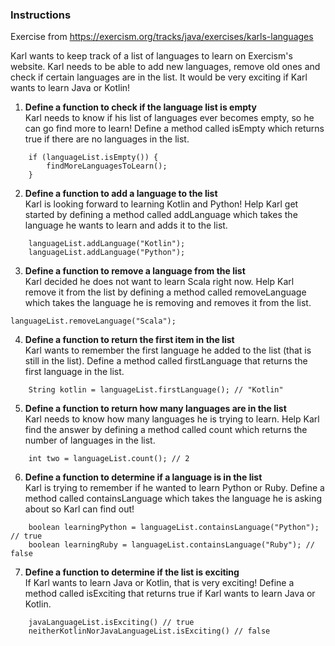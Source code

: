 ### Instructions
Exercise from https://exercism.org/tracks/java/exercises/karls-languages

Karl wants to keep track of a list of languages to learn on Exercism's website. Karl needs to be able to add new languages, remove old ones and check if certain languages are in the list. It would be very exciting if Karl wants to learn Java or Kotlin!

1. **Define a function to check if the language list is empty** </br>
   Karl needs to know if his list of languages ever becomes empty, so he can go find more to learn! Define a method called isEmpty which returns true if there are no languages in the list.
```
    if (languageList.isEmpty()) {
        findMoreLanguagesToLearn();
    }
```
2. **Define a function to add a language to the list** </br>
   Karl is looking forward to learning Kotlin and Python! Help Karl get started by defining a method called addLanguage which takes the language he wants to learn and adds it to the list.
```
    languageList.addLanguage("Kotlin");
    languageList.addLanguage("Python");
```
3. **Define a function to remove a language from the list** </br>
   Karl decided he does not want to learn Scala right now. Help Karl remove it from the list by defining a method called removeLanguage which takes the language he is removing and removes it from the list.
```
languageList.removeLanguage("Scala");
```
4. **Define a function to return the first item in the list** </br>
   Karl wants to remember the first language he added to the list (that is still in the list). Define a method called firstLanguage that returns the first language in the list.

```
    String kotlin = languageList.firstLanguage(); // "Kotlin"
```
5. **Define a function to return how many languages are in the list** </br>
   Karl needs to know how many languages he is trying to learn. Help Karl find the answer by defining a method called count which returns the number of languages in the list.
```
    int two = languageList.count(); // 2
```
6. **Define a function to determine if a language is in the list** </br>
   Karl is trying to remember if he wanted to learn Python or Ruby. Define a method called containsLanguage which takes the language he is asking about so Karl can find out!
```
    boolean learningPython = languageList.containsLanguage("Python"); // true
    boolean learningRuby = languageList.containsLanguage("Ruby"); // false
```
7. **Define a function to determine if the list is exciting** </br>
   If Karl wants to learn Java or Kotlin, that is very exciting! Define a method called isExciting that returns true if Karl wants to learn Java or Kotlin.
```
    javaLanguageList.isExciting() // true
    neitherKotlinNorJavaLanguageList.isExciting() // false
```